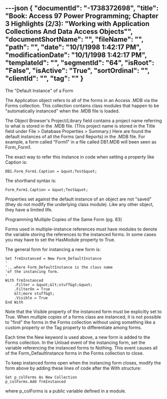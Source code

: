 ---json
{
  "documentId": "-1738372698",
  "title": "Book: Access 97 Power Programming; Chapter 3 Highlights (2/3): &quot;Working with Application Collections And Data Access Objects&quot;",
  "documentShortName": "",
  "fileName": "",
  "path": "",
  "date": "10/1/1998 1:42:17 PM",
  "modificationDate": "10/1/1998 1:42:17 PM",
  "templateId": "",
  "segmentId": "64",
  "isRoot": "False",
  "isActive": "True",
  "sortOrdinal": "",
  "clientId": "",
  "tag": ""
}
---

The &quot;Default Instance&quot; of a Form

The Application object refers to all of the forms in an Access .MDB via the Forms collection. This collection contains class modules that happen to be &quot;automatically instanced&quot; when the .MDB file is loaded.

The Object Browser's Project/Library field contains a project name referring to what is stored in the .MDB file. (This project name is stored in the Title field under File &gt; Database Properties &gt; Summary.) Here are found the default instances of all the Forms (and Reports) in the .MDB file. For example, a form called &quot;Form1&quot; in a file called DB1.MDB will been seen as Form_Form1.

The exact way to refer this instance in code when setting a property like Caption is:

    DB1.Form_Form1.Caption = &quot;Test&quot;

The shorthand syntax is:

    Form_Form1.Caption = &quot;Test&quot;

Properties set against the default instance of an object are not &quot;saved&quot; (they do not modify the underlying class module). Like any other object, they have a limited life.


Programming Multiple Copies of the Same Form (pg. 83)

Forms used in multiple-instance references must have modules to denote the variable storing the references to the instanced forms. In some cases you may have to set the HasModule property to True.

The general form for instancing a new form is:

    Set frmInstanced = New Form_DefaultInstance
    '
    '...where Form_DefaultInstance is the class name
    'of the instancing form.
    '
    With frmInstanced
        .Filter = &quot;&lt;stuff&gt;&quot;
        .FilterOn = True
        &lt;more stuff&gt;
        .Visible = True
    End With

Note that the Visible property of the instanced form must be explicitly set to True. When multiple copies of a forms class are instanced, it is not possible to &quot;find&quot; the forms in the Forms collection without using something like a custom property or the Tag property to differentiate among forms. 

Each time the New keyword is used above, a new form is added to the Forms collection. In the Unload event of the instancing form, set the variable referencing the instanced forms to Nothing. This event causes all of the Form_DefaultInstance forms in the Forms collection to close.

To keep instanced forms open when the instancing form closes, modify the form above by adding these lines of code after the With structure:

    Set p_colForms As New Collection
    p_colForms.Add frmInstanced

where p_colForms is a public variable defined in a module.
